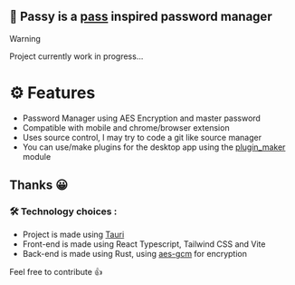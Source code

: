 ## 🔑 Passy is a [pass](https://www.passwordstore.org/) inspired password manager

> [!WARNING]
> Project currently work in progress...

# ⚙️ Features
- Password Manager using AES Encryption and master password
- Compatible with mobile and chrome/browser extension
- Uses source control, I may try to code a git like source manager
- You can use/make plugins for the desktop app using the [plugin_maker](/plugin_maker) module

## Thanks 😀

### 🛠️ Technology choices :
- Project is made using [Tauri](https://tauri.app/)
- Front-end is made using React Typescript, Tailwind CSS and Vite
- Back-end is made using Rust, using [aes-gcm](https://crates.io/crates/aes-gcm) for encryption

Feel free to contribute 👍